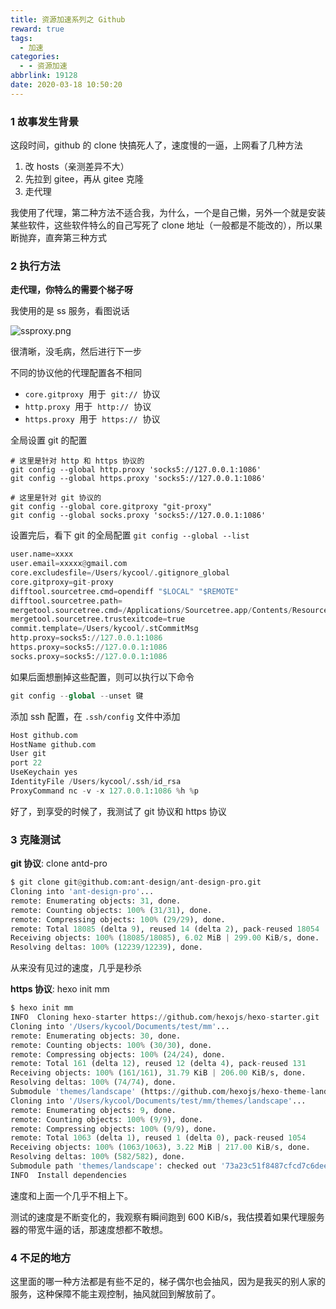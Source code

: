 ```yaml
---
title: 资源加速系列之 Github
reward: true
tags:
  - 加速
categories:
  - - 资源加速
abbrlink: 19128
date: 2020-03-18 10:50:20
---
```


### 1 故事发生背景

这段时间，github 的 clone 快搞死人了，速度慢的一逼，上网看了几种方法<!--more-->

1. 改 hosts（亲测差异不大）
2. 先拉到 gitee，再从 gitee 克隆
3. 走代理

我使用了代理，第二种方法不适合我，为什么，一个是自己懒，另外一个就是安装某些软件，这些软件特么的自己写死了 clone 地址（一般都是不能改的），所以果断抛弃，直奔第三种方式

### 2 执行方法

**走代理，你特么的需要个梯子呀**

我使用的是 ss 服务，看图说话

![ssproxy.png](addGithubSpeed_ssproxy.png)

很清晰，没毛病，然后进行下一步

不同的协议他的代理配置各不相同

- `core.gitproxy`  用于  `git://`  协议
- `http.proxy`  用于  `http://`  协议
- `https.proxy`  用于  `https://`  协议

全局设置 git 的配置

```
# 这里是针对 http 和 https 协议的
git config --global http.proxy 'socks5://127.0.0.1:1086'
git config --global https.proxy 'socks5://127.0.0.1:1086'

# 这里是针对 git 协议的
git config --global core.gitproxy "git-proxy"
git config --global socks.proxy 'socks5://127.0.0.1:1086'
```

设置完后，看下 git 的全局配置 `git config --global --list`

```python
user.name=xxxx
user.email=xxxxx@gmail.com
core.excludesfile=/Users/kycool/.gitignore_global
core.gitproxy=git-proxy
difftool.sourcetree.cmd=opendiff "$LOCAL" "$REMOTE"
difftool.sourcetree.path=
mergetool.sourcetree.cmd=/Applications/Sourcetree.app/Contents/Resources/opendiff-w.sh "$LOCAL" "$REMOTE" -ancestor "$BASE" -merge "$MERGED"
mergetool.sourcetree.trustexitcode=true
commit.template=/Users/kycool/.stCommitMsg
http.proxy=socks5://127.0.0.1:1086
https.proxy=socks5://127.0.0.1:1086
socks.proxy=socks5://127.0.0.1:1086
```

如果后面想删掉这些配置，则可以执行以下命令

```python
git config --global --unset 键
```

添加 ssh 配置，在 `.ssh/config` 文件中添加

```python
Host github.com
HostName github.com
User git
port 22
UseKeychain yes
IdentityFile /Users/kycool/.ssh/id_rsa
ProxyCommand nc -v -x 127.0.0.1:1086 %h %p
```

好了，到享受的时候了，我测试了 git 协议和 https 协议

### 3 克隆测试

**git 协议**: clone antd-pro

```python
$ git clone git@github.com:ant-design/ant-design-pro.git
Cloning into 'ant-design-pro'...
remote: Enumerating objects: 31, done.
remote: Counting objects: 100% (31/31), done.
remote: Compressing objects: 100% (29/29), done.
remote: Total 18085 (delta 9), reused 14 (delta 2), pack-reused 18054
Receiving objects: 100% (18085/18085), 6.02 MiB | 299.00 KiB/s, done.
Resolving deltas: 100% (12239/12239), done.
```

从来没有见过的速度，几乎是秒杀

**https 协议**: hexo init mm

```python
$ hexo init mm
INFO  Cloning hexo-starter https://github.com/hexojs/hexo-starter.git
Cloning into '/Users/kycool/Documents/test/mm'...
remote: Enumerating objects: 30, done.
remote: Counting objects: 100% (30/30), done.
remote: Compressing objects: 100% (24/24), done.
remote: Total 161 (delta 12), reused 12 (delta 4), pack-reused 131
Receiving objects: 100% (161/161), 31.79 KiB | 206.00 KiB/s, done.
Resolving deltas: 100% (74/74), done.
Submodule 'themes/landscape' (https://github.com/hexojs/hexo-theme-landscape.git) registered for path 'themes/landscape'
Cloning into '/Users/kycool/Documents/test/mm/themes/landscape'...
remote: Enumerating objects: 9, done.
remote: Counting objects: 100% (9/9), done.
remote: Compressing objects: 100% (9/9), done.
remote: Total 1063 (delta 1), reused 1 (delta 0), pack-reused 1054
Receiving objects: 100% (1063/1063), 3.22 MiB | 217.00 KiB/s, done.
Resolving deltas: 100% (582/582), done.
Submodule path 'themes/landscape': checked out '73a23c51f8487cfcd7c6deec96ccc7543960d350'
INFO  Install dependencies
```

速度和上面一个几乎不相上下。

测试的速度是不断变化的，我观察有瞬间跑到 600 KiB/s，我估摸着如果代理服务器的带宽牛逼的话，那速度想都不敢想。

### 4 不足的地方

这里面的哪一种方法都是有些不足的，梯子偶尔也会抽风，因为是我买的别人家的服务，这种保障不能主观控制，抽风就回到解放前了。
